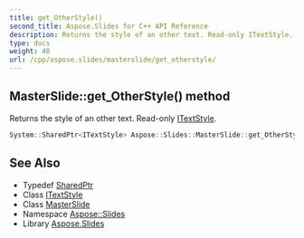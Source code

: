 ```yaml
---
title: get_OtherStyle()
second_title: Aspose.Slides for C++ API Reference
description: Returns the style of an other text. Read-only ITextStyle.
type: docs
weight: 40
url: /cpp/aspose.slides/masterslide/get_otherstyle/
---
```

## MasterSlide::get_OtherStyle() method


Returns the style of an other text. Read-only [ITextStyle](../../itextstyle/).

```cpp
System::SharedPtr<ITextStyle> Aspose::Slides::MasterSlide::get_OtherStyle() override
```

## See Also

* Typedef [SharedPtr](../../system/sharedptr/)
* Class [ITextStyle](../itextstyle/)
* Class [MasterSlide](./)
* Namespace [Aspose::Slides](../)
* Library [Aspose.Slides](../../)